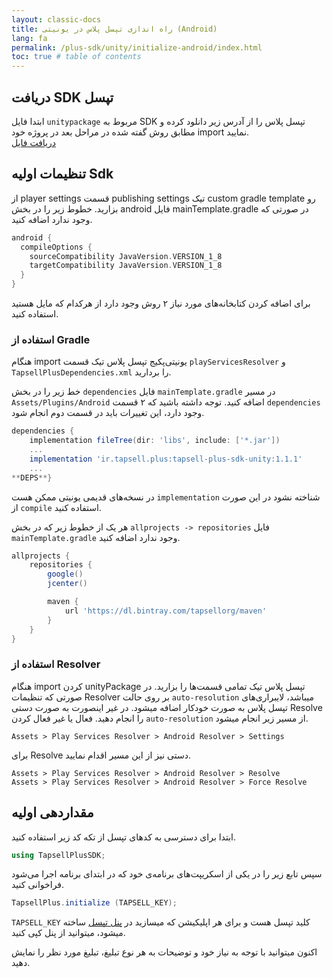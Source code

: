 ```yaml
---
layout: classic-docs
title: راه اندازی تپسل پلاس در یونیتی (Android)
lang: fa
permalink: /plus-sdk/unity/initialize-android/index.html
toc: true # table of contents
---
```



## دریافت SDK تپسل
ابتدا فایل `unitypackage` مربوط به SDK تپسل پلاس را از آدرس زیر دانلود کرده و مطابق روش گفته شده در مراحل بعد در پروژه خود import نمایید.  
[دریافت فایل](https://github.com/tapsellorg/TapsellPlusSDK-UnitySample/releases/download/v2.1/TapsellPlusUnity-v2.1.unitypackage)


## تنظیمات اولیه Sdk
از player settings قسمت publishing settings تیک custom gradle template رو بزارید.
خطوط زیر را در بخش android فایل mainTemplate.gradle در صورتی که وجود ندارد اضافه کنید.

```gradle
android {
  compileOptions {
    sourceCompatibility JavaVersion.VERSION_1_8
    targetCompatibility JavaVersion.VERSION_1_8
  }
}
```

برای اضافه کردن کتابخانه‌های مورد نیاز ۲ روش وجود دارد از هرکدام که مایل هستید استفاده کنید.


### استفاده از Gradle

هنگام import یونیتی‌پکیج تپسل پلاس تیک قسمت `playServicesResolver` و `TapsellPlusDependencies.xml` را بردارید.

خط زیر را در بخش `dependencies` فایل `mainTemplate.gradle` در مسیر `Assets/Plugins/Android` اضافه کنید. توجه داشته باشید که ۲ قسمت `dependencies` وجود دارد، این تغییرات باید در قسمت دوم انجام شود.

```gradle
dependencies {
    implementation fileTree(dir: 'libs', include: ['*.jar'])
    ...
    implementation 'ir.tapsell.plus:tapsell-plus-sdk-unity:1.1.1'
    ...
**DEPS**}
```

در نسخه‌های قدیمی یونیتی ممکن هست `implementation` شناخته نشود در این صورت از `compile` استفاده کنید.  
  
هر یک از خطوط زیر که در بخش `allprojects -> repositories` فایل `mainTemplate.gradle` وجود ندارد اضافه کنید.

```gradle
allprojects {
    repositories {
        google()
        jcenter()

        maven {
            url 'https://dl.bintray.com/tapsellorg/maven'
        }
    }
}
```

### استفاده از Resolver
هنگام import کردن unityPackage تپسل پلاس تیک تمامی قسمت‌ها را بزارید.
در صورتی که تنظیمات Resolver بر روی حالت `auto-resolution` میباشد، لایبراری‌های تپسل پلاس به صورت خودکار اضافه میشود. در غیر اینصورت به صورت دستی Resolve را انجام دهید.
فعال یا غیر فعال کردن `auto-resolution` از مسیر زیر انجام میشود.

```console
Assets > Play Services Resolver > Android Resolver > Settings
```

برای Resolve دستی نیز از این مسیر اقدام نمایید.

```console
Assets > Play Services Resolver > Android Resolver > Resolve
Assets > Play Services Resolver > Android Resolver > Force Resolve
```

## مقداردهی اولیه
ابتدا برای دسترسی به کدهای تپسل از تکه کد زیر استفاده کنید.

```c#
using TapsellPlusSDK;
```

سپس تابع زیر را در یکی از اسکریپت‌های برنامه‌ی خود که در ابتدای برنامه اجرا می‌شود فراخوانی کنید.

```c#
TapsellPlus.initialize (TAPSELL_KEY);
```

`TAPSELL_KEY` کلید تپسل هست و برای هر اپلیکیشن که میسازید در [پنل تپسل](https://dashboard.tapsell.ir/) ساخته میشود، میتوانید از پنل کپی کنید.

اکنون میتوانید با توجه به نیاز خود و توضیحات به هر نوع تبلیغ، تبلیغ مورد نظر را نمایش دهید.
